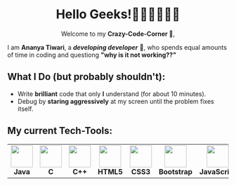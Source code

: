 <h1 align="center"> Hello Geeks!👩🏻‍💻🧑🏻‍💻</h1>
<p align="center">Welcome to my <b>Crazy-Code-Corner 🖤</b>,</p>

I am **Ananya Tiwari**, a ***developing developer*** 🎀, who spends equal amounts of time in coding and questiong **"why is it not working??"** 

## What I Do (but probably shouldn't):  
- Write **brilliant** code that only **I** understand (for about 10 minutes).  
- Debug by **staring aggressively** at my screen until the problem fixes itself.  

## My current Tech-Tools:  
<div align="center">
  <table>
    <tr>
       <td align="center">
        <img src="https://cdn.jsdelivr.net/gh/devicons/devicon/icons/java/java-original.svg" width="50" height="50"/>
        <br><strong>Java</strong>
      </td>
      <td align="center">
        <img src="https://cdn.jsdelivr.net/gh/devicons/devicon/icons/c/c-original.svg" width="50" height="50"/>
        <br><strong>C</strong>
      </td>
      <td align="center">
        <img src="https://cdn.jsdelivr.net/gh/devicons/devicon/icons/cplusplus/cplusplus-original.svg" width="50" height="50"/>
        <br><strong>C++</strong>
      </td>
<!--       <td align="center">
        <img src="https://cdn.jsdelivr.net/gh/devicons/devicon/icons/python/python-original.svg" width="50" height="50"/>
        <br><strong>Python</strong>
      </td> -->
      <td align="center">
        <img src="https://cdn.jsdelivr.net/gh/devicons/devicon/icons/html5/html5-original.svg" width="50" height="50"/>
        <br><strong>HTML5</strong>
      </td>
      <td align="center">
        <img src="https://cdn.jsdelivr.net/gh/devicons/devicon/icons/css3/css3-original.svg" width="50" height="50"/>
        <br><strong>CSS3</strong>
      </td>
      <td align="center">
        <img src="https://cdn.jsdelivr.net/gh/devicons/devicon/icons/bootstrap/bootstrap-original.svg" width="50" height="50"/>
        <br><strong>Bootstrap</strong>
      </td>
      <td align="center">
        <img src="https://cdn.jsdelivr.net/gh/devicons/devicon/icons/javascript/javascript-original.svg" width="50" height="50"/>
        <br><strong>JavaScript</strong>
      </td>
      <td align="center">
        <img src="https://cdn.jsdelivr.net/gh/devicons/devicon/icons/nodejs/nodejs-original.svg" width="50" height="50"/>
        <br><strong>Node.js</strong>
      </td>
      <td align="center">
        <img src="https://cdn.jsdelivr.net/gh/devicons/devicon/icons/express/express-original-wordmark.svg" width="50" height="50"/>
        <br><strong>Express.js</strong>
      </td>
    </tr>
  </table>
</div>


